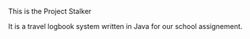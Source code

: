 This is the Project Stalker

It is a travel logbook system written in Java for our school assignement.
